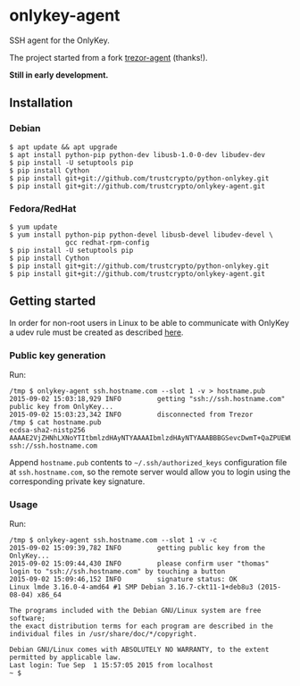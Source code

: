 # onlykey-agent

SSH agent for the OnlyKey.

The project started from a fork [trezor-agent](https://github.com/romanz/trezor-agent) (thanks!).

**Still in early development.**

## Installation

### Debian 
```
$ apt update && apt upgrade
$ apt install python-pip python-dev libusb-1.0-0-dev libudev-dev
$ pip install -U setuptools pip
$ pip install Cython
$ pip install git+git://github.com/trustcrypto/python-onlykey.git
$ pip install git+git://github.com/trustcrypto/onlykey-agent.git
```
### Fedora/RedHat
```
$ yum update
$ yum install python-pip python-devel libusb-devel libudev-devel \
              gcc redhat-rpm-config
$ pip install -U setuptools pip
$ pip install Cython
$ pip install git+git://github.com/trustcrypto/python-onlykey.git
$ pip install git+git://github.com/trustcrypto/onlykey-agent.git
```

## Getting started

In order for non-root users in Linux to be able to communicate with OnlyKey a udev rule must be created as described [here](https://www.pjrc.com/teensy/td_download.html).

### Public key generation

Run:

	/tmp $ onlykey-agent ssh.hostname.com --slot 1 -v > hostname.pub
	2015-09-02 15:03:18,929 INFO         getting "ssh://ssh.hostname.com" public key from OnlyKey...
	2015-09-02 15:03:23,342 INFO         disconnected from Trezor
	/tmp $ cat hostname.pub
	ecdsa-sha2-nistp256 AAAAE2VjZHNhLXNoYTItbmlzdHAyNTYAAAAIbmlzdHAyNTYAAABBBGSevcDwmT+QaZPUEWUUjTeZRBICChxMKuJ7dRpBSF8+qt+8S1GBK5Zj8Xicc8SHG/SE/EXKUL2UU3kcUzE7ADQ= ssh://ssh.hostname.com

Append `hostname.pub` contents to `~/.ssh/authorized_keys`
configuration file at `ssh.hostname.com`, so the remote server
would allow you to login using the corresponding private key signature.

### Usage

Run:

	/tmp $ onlykey-agent ssh.hostname.com --slot 1 -v -c
	2015-09-02 15:09:39,782 INFO         getting public key from the OnlyKey...
	2015-09-02 15:09:44,430 INFO         please confirm user "thomas" login to "ssh://ssh.hostname.com" by touching a button
	2015-09-02 15:09:46,152 INFO         signature status: OK
	Linux lmde 3.16.0-4-amd64 #1 SMP Debian 3.16.7-ckt11-1+deb8u3 (2015-08-04) x86_64

	The programs included with the Debian GNU/Linux system are free software;
	the exact distribution terms for each program are described in the
	individual files in /usr/share/doc/*/copyright.

	Debian GNU/Linux comes with ABSOLUTELY NO WARRANTY, to the extent
	permitted by applicable law.
	Last login: Tue Sep  1 15:57:05 2015 from localhost
	~ $
